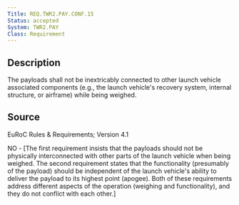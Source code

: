 ```yaml
---
Title: REQ.TWR2.PAY.CONF.15
Status: accepted
System: TWR2.PAY
Class: Requirement
---
```


## Description

The payloads shall not be inextricably connected to other launch vehicle associated components (e.g., the launch vehicle's recovery system, internal structure, or airframe) while being weighed. 

## Source

EuRoC Rules & Requirements; Version 4.1 


NO - [The first requirement insists that the payloads should not be physically interconnected with other parts of the launch vehicle when being weighed. The second requirement states that the functionality (presumably of the payload) should be independent of the launch vehicle's ability to deliver the payload to its highest point (apogee). Both of these requirements address different aspects of the operation (weighing and functionality), and they do not conflict with each other.]
